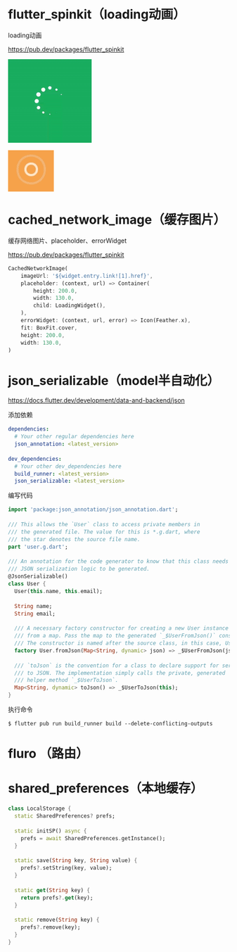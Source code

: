 # flutter_spinkit（loading动画）

loading动画

https://pub.dev/packages/flutter_spinkit

![img](Circle.gif)

![img](ripple.gif)



# cached_network_image（缓存图片）

缓存网络图片、placeholder、errorWidget

https://pub.dev/packages/flutter_spinkit

``` dart
CachedNetworkImage(
    imageUrl: '${widget.entry.link![1].href}',
    placeholder: (context, url) => Container(
        height: 200.0,
        width: 130.0,
        child: LoadingWidget(),
    ),
    errorWidget: (context, url, error) => Icon(Feather.x),
    fit: BoxFit.cover,
    height: 200.0,
    width: 130.0,
)
```





# json_serializable（model半自动化）

https://docs.flutter.dev/development/data-and-backend/json

添加依赖

```yaml
dependencies:
  # Your other regular dependencies here
  json_annotation: <latest_version>

dev_dependencies:
  # Your other dev_dependencies here
  build_runner: <latest_version>
  json_serializable: <latest_version>
```

编写代码

``` dart
import 'package:json_annotation/json_annotation.dart';

/// This allows the `User` class to access private members in
/// the generated file. The value for this is *.g.dart, where
/// the star denotes the source file name.
part 'user.g.dart';

/// An annotation for the code generator to know that this class needs the
/// JSON serialization logic to be generated.
@JsonSerializable()
class User {
  User(this.name, this.email);

  String name;
  String email;

  /// A necessary factory constructor for creating a new User instance
  /// from a map. Pass the map to the generated `_$UserFromJson()` constructor.
  /// The constructor is named after the source class, in this case, User.
  factory User.fromJson(Map<String, dynamic> json) => _$UserFromJson(json);

  /// `toJson` is the convention for a class to declare support for serialization
  /// to JSON. The implementation simply calls the private, generated
  /// helper method `_$UserToJson`.
  Map<String, dynamic> toJson() => _$UserToJson(this);
}
```

执行命令

``` shell
$ flutter pub run build_runner build --delete-conflicting-outputs
```



# fluro （路由）



# shared_preferences（本地缓存）

``` dart
class LocalStorage {
  static SharedPreferences? prefs;

  static initSP() async {
    prefs = await SharedPreferences.getInstance();
  }

  static save(String key, String value) {
    prefs?.setString(key, value);
  }

  static get(String key) {
    return prefs?.get(key);
  }

  static remove(String key) {
    prefs?.remove(key);
  }
}
```

